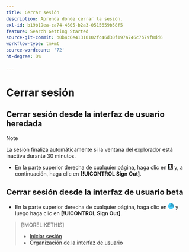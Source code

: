 ```yaml
---
title: Cerrar sesión
description: Aprenda dónde cerrar la sesión.
exl-id: b19b19ea-ca74-4605-b2a3-0515659b58f5
feature: Search Getting Started
source-git-commit: b0b4c6e41310102fc46d30f197a746c7b79f8dd6
workflow-type: tm+mt
source-wordcount: '72'
ht-degree: 0%

---
```


# Cerrar sesión

## Cerrar sesión desde la interfaz de usuario heredada

>[!NOTE]
>
>La sesión finaliza automáticamente si la ventana del explorador está inactiva durante 30 minutos.

* En la parte superior derecha de cualquier página, haga clic en ![Perfil de usuario](/help/search-social-commerce/assets/user-profile.png "Perfil de usuario") y, a continuación, haga clic en **[!UICONTROL Sign Out]**.

## Cerrar sesión desde la interfaz de usuario beta

* En la parte superior derecha de cualquier página, haga clic en ![Cuenta](/help/search-social-commerce/assets/account.png "Cuenta") y luego haga clic en **[!UICONTROL Sign Out]**.

>[!MORELIKETHIS]
>
>* [Iniciar sesión](sign-in.md)
>* [Organización de la interfaz de usuario](user-interface.md)
